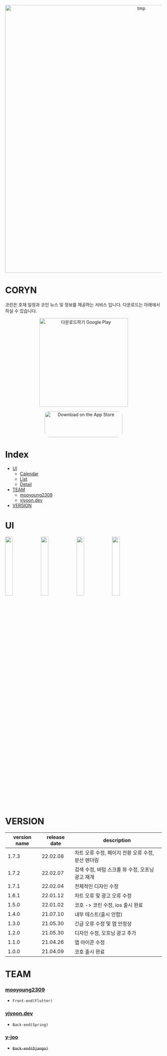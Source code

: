 <p align="center">
<img width="860" alt="tmp" src="https://user-images.githubusercontent.com/77970826/153161377-e22befe9-d977-4a66-8813-24a6f0965e30.png">
</p>

# CORYN
코린은 호재 일정과 코인 뉴스 및 정보를 제공하는 서비스 입니다.
다운로드는 아래에서 하실 수 있습니다.

<p align="center">
<a href='https://play.google.com/store/apps/details?id=com.O2Apps.coho&hl=ko&gl=US&pcampaignid=pcampaignidMKT-Other-global-all-co-prtnr-py-PartBadge-Mar2515-1' ><img alt='다운로드하기 Google Play' src='https://play.google.com/intl/en_us/badges/static/images/badges/ko_badge_web_generic.png' width='285px' /></a>
</p>
<p align="center">
<a href="https://apps.apple.com/us/app/%EC%BD%94%EB%A6%B0/id1602890591?itsct=apps_box_badge&amp;itscg=30200" style="display: inline-block; overflow: hidden; border-radius: 13px; width: 250px; height: 83px;"><img src="https://tools.applemediaservices.com/api/badges/download-on-the-app-store/black/en-us?size=250x83&amp;releaseDate=1641254400&h=ddfff0c3bd61d9f88f53494b401881d3" alt="Download on the App Store" style="border-radius: 13px; width: 250px; height: 83px;"></a>
</p>

# Index

- [UI](#ui)
  * [Calendar](#calendar)
  * [List](#list)
  * [Detail](#detail)
- [TEAM](#team)
    + [mooyoung2309](https://github.com/mooyoung2309)
    + [yjyoon.dev](https://github.com/yjyoon-dev)
- [VERSION](#version)

# UI
<p align="left">
<img width="22%" src="https://user-images.githubusercontent.com/77970826/153333954-9213d6e8-3412-4bb7-a15d-c7810b4963ba.png">
<img width="22%" src="https://user-images.githubusercontent.com/77970826/153333965-104de04c-eef3-45e4-8177-56a24f6d9758.png">
<img width="22%" src="https://user-images.githubusercontent.com/77970826/153333969-6bd5f6aa-b140-497a-909d-25f4f3e8cddf.png">
<img width="22%" src="https://user-images.githubusercontent.com/77970826/153333971-39743d29-7389-4fb2-b2a8-cdab193dec34.png">
</p>

# VERSION
|version name|release date|description|
|---|---|---|
|1.7.3|22.02.08|차트 오류 수정, 페이지 전환 오류 수정, 분산 렌더링|
|1.7.2|22.02.07|검색 수정, 바텀 스크롤 뷰 수정, 오프닝 광고 재개|
|1.7.1|22.02.04|전체적인 디자인 수정|
|1.6.1|22.01.12|차트 오류 및 광고 오류 수정|
|1.5.0|22.01.02|코호 -> 코린 수정, ios 출시 완료|
|1.4.0|21.07.10|내부 테스트(출시 안함)|
|1.3.0|21.05.30|긴급 오류 수정 및 앱 안정성|
|1.2.0|21.05.30|디자인 수정, 오프닝 광고 추가|
|1.1.0|21.04.26|앱 아이콘 수정|
|1.0.0|21.04.09|코호 출시 완료|

# TEAM
### [mooyoung2309](https://github.com/mooyoung2309)
- `Front-end(Flutter)`

### [yjyoon.dev](https://github.com/yjyoon-dev)
- `Back-end(Spring)`

### [y-joo](https://github.com/Y-Joo)
- ~~`Back-end(Django)`~~
